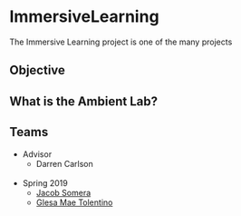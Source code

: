 # ImmersiveLearning

The Immersive Learning project is one of the many projects

## Objective

## What is the Ambient Lab?

## Teams
<ul>

<li>Advisor
<ul>
<li>Darren Carlson</li>
</ul>
</li>

<br/>

<li>Spring 2019
<ul>
<li><a href="https://github.com/jsome635">Jacob Somera</a></li>
<li><a href="https://github.com/g-tolentino">Glesa Mae Tolentino</a></li>
</ul>
</li>

</ul>
